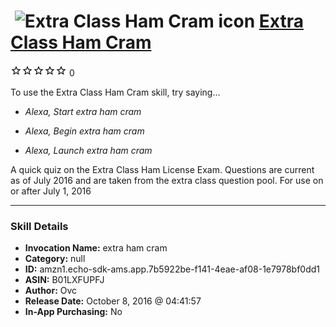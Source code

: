 # &nbsp;<img src="skill_icon" alt="Extra Class Ham Cram icon" width="36"> [Extra Class Ham Cram](http://alexa.amazon.com/#skills/amzn1.echo-sdk-ams.app.7b5922be-f141-4eae-af08-1e7978bf0dd1)
![0 stars](../../images/ic_star_border_black_18dp_1x.png)![0 stars](../../images/ic_star_border_black_18dp_1x.png)![0 stars](../../images/ic_star_border_black_18dp_1x.png)![0 stars](../../images/ic_star_border_black_18dp_1x.png)![0 stars](../../images/ic_star_border_black_18dp_1x.png) 0

To use the Extra Class Ham Cram skill, try saying...

* *Alexa, Start extra ham cram*

* *Alexa, Begin extra ham cram*

* *Alexa, Launch extra ham cram*

A quick quiz on the Extra Class Ham License Exam. Questions are current as of July 2016 and are  taken from the extra class question pool. For use on or after July 1, 2016

***

### Skill Details

* **Invocation Name:** extra ham cram
* **Category:** null
* **ID:** amzn1.echo-sdk-ams.app.7b5922be-f141-4eae-af08-1e7978bf0dd1
* **ASIN:** B01LXFUPFJ
* **Author:** Ovc
* **Release Date:** October 8, 2016 @ 04:41:57
* **In-App Purchasing:** No
